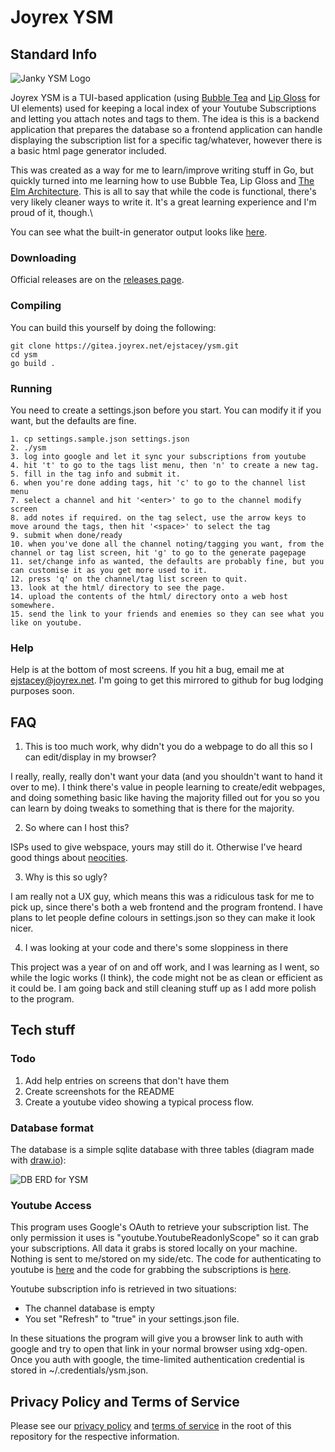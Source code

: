 
# Joyrex YSM

## Standard Info

![Janky YSM Logo](https://gitea.joyrex.net/ejstacey/ysm/raw/branch/main/assets/120px-logo.png "YSM")

Joyrex YSM is a TUI-based application (using [Bubble Tea](https://github.com/charmbracelet/bubbletea) and [Lip Gloss](https://github.com/charmbracelet/lipgloss) for UI elements) used for keeping a local index of your Youtube Subscriptions and letting you attach notes and tags to them. The idea is this is a backend application that prepares the database so a frontend application can handle displaying the subscription list for a specific tag/whatever, however there is a basic html page generator included.

This was created as a way for me to learn/improve writing stuff in Go, but quickly turned into me learning how to use Bubble Tea, Lip Gloss and [The Elm Architecture](https://guide.elm-lang.org/architecture/). This is all to say that while the code is functional, there's very likely cleaner ways to write it. It's a great learning experience and I'm proud of it, though.\

You can see what the built-in generator output looks like [here](https://joyrex.net/ysm/).

### Downloading

Official releases are on the [releases page](https://gitea.joyrex.net/ejstacey/ysm/releases).

### Compiling

You can build this yourself by doing the following:

    git clone https://gitea.joyrex.net/ejstacey/ysm.git
    cd ysm
    go build .

### Running

You need to create a settings.json before you start. You can modify it if you want, but the defaults are fine.

    1. cp settings.sample.json settings.json
    2. ./ysm
    3. log into google and let it sync your subscriptions from youtube
    4. hit 't' to go to the tags list menu, then 'n' to create a new tag.
    5. fill in the tag info and submit it.
    6. when you're done adding tags, hit 'c' to go to the channel list menu
    7. select a channel and hit '<enter>' to go to the channel modify screen
    8. add notes if required. on the tag select, use the arrow keys to move around the tags, then hit '<space>' to select the tag
    9. submit when done/ready
    10. when you've done all the channel noting/tagging you want, from the channel or tag list screen, hit 'g' to go to the generate pagepage
    11. set/change info as wanted, the defaults are probably fine, but you can customise it as you get more used to it.
    12. press 'q' on the channel/tag list screen to quit.
    13. look at the html/ directory to see the page.
    14. upload the contents of the html/ directory onto a web host somewhere.
    15. send the link to your friends and enemies so they can see what you like on youtube.

### Help

Help is at the bottom of most screens. If you hit a bug, email me at [ejstacey@joyrex.net](mailto:ejstacey@joyrex.net). I'm going to get this mirrored to github for bug lodging purposes soon.

## FAQ

1. This is too much work, why didn't you do a webpage to do all this so I can edit/display in my browser?

I really, really, really don't want your data (and you shouldn't want to hand it over to me). I think there's value in people learning to create/edit webpages, and doing something basic like having the majority filled out for you so you can learn by doing tweaks to something that is there for the majority.

2. So where can I host this?

ISPs used to give webspace, yours may still do it. Otherwise I've heard good things about [neocities](https://neocities.org/).

3. Why is this so ugly?

I am really not a UX guy, which means this was a ridiculous task for me to pick up, since there's both a web frontend and the program frontend. I have plans to let people define colours in settings.json so they can make it look nicer.

4. I was looking at your code and there's some sloppiness in there

This project was a year of on and off work, and I was learning as I went, so while the logic works (I think), the code might not be as clean or efficient as it could be. I am going back and still cleaning stuff up as I add more polish to the program.

## Tech stuff

### Todo

1. Add help entries on screens that don't have them
2. Create screenshots for the README
3. Create a youtube video showing a typical process flow.

### Database format

The database is a simple sqlite database with three tables (diagram made with [draw.io](https://www.drawio.com/)):

![DB ERD for YSM](https://gitea.joyrex.net/ejstacey/ysm/raw/branch/main/assets/ysm-erd.png "YSM")

### Youtube Access

This program uses Google's OAuth to retrieve your subscription list. The only permission it uses is "youtube.YoutubeReadonlyScope" so it can grab your subscriptions. All data it grabs is stored locally on your machine. Nothing is sent to me/stored on my side/etc. The code for authenticating to youtube is [here](https://gitea.joyrex.net/ejstacey/ysm/src/branch/main/utils/youtube.go) and the code for grabbing the subscriptions is [here](https://gitea.joyrex.net/ejstacey/ysm/src/branch/main/channel/channel.go#L29).

Youtube subscription info is retrieved in two situations:
- The channel database is empty
- You set "Refresh" to "true" in your settings.json file.

In these situations the program will give you a browser link to auth with google and try to open that link in your normal browser using xdg-open. Once you auth with google, the time-limited authentication credential is stored in ~/.credentials/ysm.json.

## Privacy Policy and Terms of Service

Please see our [privacy policy](https://gitea.joyrex.net/ejstacey/ysm/raw/branch/main/PRIVACY-POLICY) and [terms of service](https://gitea.joyrex.net/ejstacey/ysm/raw/branch/main/TERMS-OF-SERVICE) in the root of this repository for the respective information.

